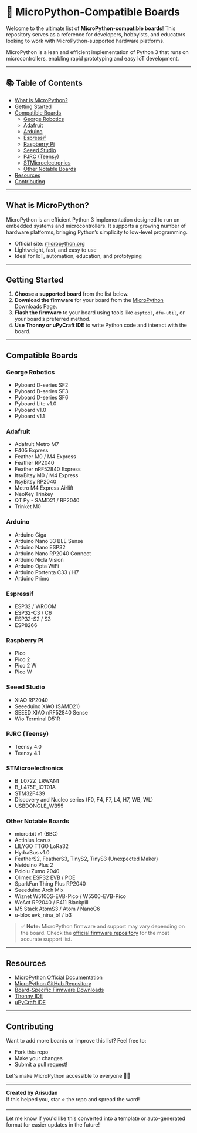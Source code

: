 # 🔌 MicroPython-Compatible Boards

Welcome to the ultimate list of **MicroPython-compatible boards**! This repository serves as a reference for developers, hobbyists, and educators looking to work with MicroPython-supported hardware platforms.

MicroPython is a lean and efficient implementation of Python 3 that runs on microcontrollers, enabling rapid prototyping and easy IoT development.

---

## 📚 Table of Contents

- [What is MicroPython?](#what-is-micropython)
- [Getting Started](#getting-started)
- [Compatible Boards](#compatible-boards)
  - [George Robotics](#george-robotics)
  - [Adafruit](#adafruit)
  - [Arduino](#arduino)
  - [Espressif](#espressif)
  - [Raspberry Pi](#raspberry-pi)
  - [Seeed Studio](#seeed-studio)
  - [PJRC (Teensy)](#pjrc-teensy)
  - [STMicroelectronics](#stmicroelectronics)
  - [Other Notable Boards](#other-notable-boards)
- [Resources](#resources)
- [Contributing](#contributing)

---

## What is MicroPython?

MicroPython is an efficient Python 3 implementation designed to run on embedded systems and microcontrollers. It supports a growing number of hardware platforms, bringing Python’s simplicity to low-level programming.

- Official site: [micropython.org](https://micropython.org)
- Lightweight, fast, and easy to use
- Ideal for IoT, automation, education, and prototyping

---

## Getting Started

1. **Choose a supported board** from the list below.
2. **Download the firmware** for your board from the [MicroPython Downloads Page](https://micropython.org/download/).
3. **Flash the firmware** to your board using tools like `esptool`, `dfu-util`, or your board’s preferred method.
4. **Use Thonny or uPyCraft IDE** to write Python code and interact with the board.

---

## Compatible Boards

### George Robotics

- Pyboard D-series SF2  
- Pyboard D-series SF3  
- Pyboard D-series SF6  
- Pyboard Lite v1.0  
- Pyboard v1.0  
- Pyboard v1.1  

### Adafruit

- Adafruit Metro M7  
- F405 Express  
- Feather M0 / M4 Express  
- Feather RP2040  
- Feather nRF52840 Express  
- ItsyBitsy M0 / M4 Express  
- ItsyBitsy RP2040  
- Metro M4 Express Airlift  
- NeoKey Trinkey  
- QT Py - SAMD21 / RP2040  
- Trinket M0  

### Arduino

- Arduino Giga  
- Arduino Nano 33 BLE Sense  
- Arduino Nano ESP32  
- Arduino Nano RP2040 Connect  
- Arduino Nicla Vision  
- Arduino Opta WiFi  
- Arduino Portenta C33 / H7  
- Arduino Primo  

### Espressif

- ESP32 / WROOM  
- ESP32-C3 / C6  
- ESP32-S2 / S3  
- ESP8266  

### Raspberry Pi

- Pico  
- Pico 2  
- Pico 2 W  
- Pico W  

### Seeed Studio

- XIAO RP2040  
- Seeeduino XIAO (SAMD21)  
- SEEED XIAO nRF52840 Sense  
- Wio Terminal D51R  

### PJRC (Teensy)

- Teensy 4.0  
- Teensy 4.1  

### STMicroelectronics

- B_L072Z_LRWAN1  
- B_L475E_IOT01A  
- STM32F439  
- Discovery and Nucleo series (F0, F4, F7, L4, H7, WB, WL)  
- USBDONGLE_WB55  

### Other Notable Boards

- micro:bit v1 (BBC)  
- Actinius Icarus  
- LILYGO TTGO LoRa32  
- HydraBus v1.0  
- FeatherS2, FeatherS3, TinyS2, TinyS3 (Unexpected Maker)  
- Netduino Plus 2  
- Pololu Zumo 2040  
- Olimex ESP32 EVB / POE  
- SparkFun Thing Plus RP2040  
- Seeeduino Arch Mix  
- Wiznet W5100S-EVB-Pico / W5500-EVB-Pico  
- WeAct RP2040 / F411 Blackpill  
- M5 Stack AtomS3 / Atom / NanoC6  
- u-blox evk_nina_b1 / b3  

> ✅ **Note:** MicroPython firmware and support may vary depending on the board. Check the [official firmware repository](https://micropython.org/download) for the most accurate support list.

---

## Resources

- [MicroPython Official Documentation](https://docs.micropython.org/)
- [MicroPython GitHub Repository](https://github.com/micropython/micropython)
- [Board-Specific Firmware Downloads](https://micropython.org/download/)
- [Thonny IDE](https://thonny.org)
- [uPyCraft IDE](https://randomnerdtutorials.com/install-upycraft-ide-windows/)

---

## Contributing

Want to add more boards or improve this list? Feel free to:

- Fork this repo
- Make your changes
- Submit a pull request!

Let's make MicroPython accessible to everyone 🐍✨

---

**Created by Arisudan**  
If this helped you, star ⭐ the repo and spread the word!

---

Let me know if you'd like this converted into a template or auto-generated format for easier updates in the future!
